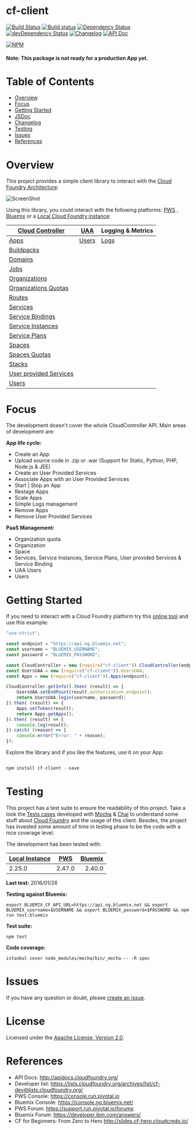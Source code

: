 # cf-client

[![Build Status](https://travis-ci.org/IBM-Bluemix/cf-nodejs-client.svg)](https://travis-ci.org/IBM-Bluemix/cf-nodejs-client)
[![Build status](https://ci.appveyor.com/api/projects/status/adxrubgykqys7pp9?svg=true)](https://ci.appveyor.com/project/jsloyer/cf-nodejs-client)
[![Dependency Status](https://david-dm.org/IBM-Bluemix/cf-nodejs-client.svg)](https://david-dm.org/IBM-Bluemix/cf-nodejs-client)
[![devDependency Status](https://david-dm.org/IBM-Bluemix/cf-nodejs-client/dev-status.svg)](https://david-dm.org/IBM-Bluemix/cf-nodejs-client#info=devDependencies)
[![Changelog](https://img.shields.io/badge/see-CHANGELOG-red.svg?style=flat-square)](https://github.com/IBM-Bluemix/cf-nodejs-client/blob/master/CHANGELOG.md)
[![API Doc](https://doclets.io/IBM-Bluemix/cf-nodejs-client/master.svg)](https://doclets.io/IBM-Bluemix/cf-nodejs-client/master)

[![NPM](https://nodei.co/npm/cf-client.png?stars=true)](https://nodei.co/npm/cf-client/)

#### Note: This package is not ready for a production App yet.

# Table of Contents

- [Overview](#overview)
- [Focus](#focus)
- [Getting Started](#getting-started)
- [JSDoc](https://doclets.io/IBM-Bluemix/cf-nodejs-client/master)
- [Changelog](https://github.com/IBM-Bluemix/cf-nodejs-client/blob/master/CHANGELOG.md)
- [Testing](#testing)
- [Issues](#issues)
- [References](#references)

# Overview

This project provides a simple client library to interact with the [Cloud Foundry Architecture](https://docs.pivotal.io/pivotalcf/concepts/architecture/):

![ScreenShot](https://raw.githubusercontent.com/IBM-Bluemix/cf-nodejs-client/master/docs/cf_architecture_block.png)

Using this library, you could interact with the following platforms: [PWS](https://console.run.pivotal.io)
, [Bluemix](https://console.ng.bluemix.net/) or a [Local Cloud Foundry instance](https://github.com/yudai/cf_nise_installer):

| **[Cloud Controller](http://apidocs.cloudfoundry.org/)**  	| **[UAA](https://github.com/cloudfoundry/uaa)**   	| **Logging & Metrics** 	|
|------------------------ |-----------------------	|------------------------	|
| [Apps](https://doclets.io/IBM-Bluemix/cf-nodejs-client/master#dl-Apps)                    | [Users](https://doclets.io/IBM-Bluemix/cf-nodejs-client/master#dl-UsersUAA)             	    | [Logs](https://doclets.io/IBM-Bluemix/cf-nodejs-client/master#dl-Logs)                   	|
| [Buildpacks](https://doclets.io/IBM-Bluemix/cf-nodejs-client/master#dl-BuildPacks)              |                    	    |                       	|
| [Domains](https://doclets.io/IBM-Bluemix/cf-nodejs-client/master#dl-Domains)                 |                    	    |                       	|
| [Jobs](https://doclets.io/IBM-Bluemix/cf-nodejs-client/master#dl-Jobs)                    |                    	    |                       	|
| [Organizations](https://doclets.io/IBM-Bluemix/cf-nodejs-client/master#dl-Organizations)           |                    	    |                       	|
| [Organizations Quotas](https://doclets.io/IBM-Bluemix/cf-nodejs-client/master#dl-OrganizationsQuota)     |                    	    |                       	|
| [Routes](https://doclets.io/IBM-Bluemix/cf-nodejs-client/master#dl-Routes)                  |                    	    |                       	|
| [Services](https://doclets.io/IBM-Bluemix/cf-nodejs-client/master#dl-Services) | | |
| [Service Bindings](https://doclets.io/IBM-Bluemix/cf-nodejs-client/master#dl-ServiceBindings)        |                    	    |                       	|
| [Service Instances](https://doclets.io/IBM-Bluemix/cf-nodejs-client/master#dl-ServiceInstances) | | |
| [Service Plans](https://doclets.io/IBM-Bluemix/cf-nodejs-client/master#dl-ServicePlans) | | |
| [Spaces](https://doclets.io/IBM-Bluemix/cf-nodejs-client/master#dl-Spaces)                  |                    	    |                       	|
| [Spaces Quotas](https://doclets.io/IBM-Bluemix/cf-nodejs-client/master#dl-SpacesQuota)            |                    	    |                       	|
| [Stacks](https://doclets.io/IBM-Bluemix/cf-nodejs-client/master#dl-Stacks)                  |                    	    |                       	|
| [User provided Services](https://doclets.io/IBM-Bluemix/cf-nodejs-client/master#dl-UserProvidedServices)  |                    	    |                       	|
| [Users](https://doclets.io/IBM-Bluemix/cf-nodejs-client/master#dl-Users)                   |                    	    |                       	|

# Focus

The development doesn't cover the whole CloudController API. Main areas of development are:

**App life cycle:**

* Create an App
* Upload source code in .zip or .war (Support for Static, Python, PHP, Node.js & JEE)
* Create an User Provided Services
* Associate Apps with an User Provided Services
* Start | Stop an App
* Restage Apps
* Scale Apps
* Simple Logs management
* Remove Apps
* Remove User Provided Services

**PaaS Management:**

* Organization quota
* Organization
* Space
* Services, Service Instances, Service Plans, User provided Services & Service Binding
* UAA Users
* Users

# Getting Started

If you need to interact with a Cloud Foundry platform try this [online tool](https://tonicdev.com/npm/cf-client) and use this example:

``` Javascript
"use-strict";

const endpoint = "https://api.ng.bluemix.net";
const username = "BLUEMIX_USERNAME";
const password = "BLUEMIX_PASSWORD";

const CloudController = new (require("cf-client")).CloudController(endpoint);
const UsersUAA = new (require("cf-client")).UsersUAA;
const Apps = new (require("cf-client")).Apps(endpoint);

CloudController.getInfo().then( (result) => {
    UsersUAA.setEndPoint(result.authorization_endpoint);
    return UsersUAA.login(username, password);
}).then( (result) => {
	Apps.setToken(result);
    return Apps.getApps();
}).then( (result) => {
    console.log(result);
}).catch( (reason) => {
    console.error("Error: " + reason);
});

```

Explore the library and if you like the features, use it on your App:

``` Javascript

npm install cf-client --save

```

# Testing

This project has a test suite to ensure the readability of this project. Take a look the [Tests cases](https://github.com/jabrena/cf-nodejs-client/tree/master/test/) developed with [Mocha](https://mochajs.org/) & [Chai](http://chaijs.com/api/bdd/) to understand some stuff about [Cloud Foundry](https://www.cloudfoundry.org/)  and the usage of this client. Besides, the project has invested some amount of time in testing phase to be the code with a nice coverage level.

The development has been tested with:

| [Local Instance](https://github.com/yudai/cf_nise_installer) | [PWS](https://console.run.pivotal.io)           | [Bluemix](https://console.ng.bluemix.net/) |
| -------------- |:-------------:| -------:|
| 2.25.0         | 2.47.0        | 2.40.0  |

**Last test:** 2016/01/26

**Testing against Bluemix:**

``` shell
export BLUEMIX_CF_API_URL=https://api.ng.bluemix.net && export BLUEMIX_username=$USERNAME && export BLUEMIX_password=$PASSWORD && npm run test:bluemix
```

**Test suite:**

``` shell
npm test

```

**Code coverage:**

``` shell
istanbul cover node_modules/mocha/bin/_mocha -- -R spec

```

# Issues

If you have any question or doubt, please [create an issue](https://github.com/IBM-Bluemix/cf-nodejs-client/issues).

# License

Licensed under the [Apache License, Version 2.0](http://www.apache.org/licenses/LICENSE-2.0).

# References

* API Docs: http://apidocs.cloudfoundry.org/
* Developer list: https://lists.cloudfoundry.org/archives/list/cf-dev@lists.cloudfoundry.org/
* PWS Console: https://console.run.pivotal.io
* Bluemix Console: https://console.ng.bluemix.net/
* PWS Forum: https://support.run.pivotal.io/forums
* Bluemix Forum: https://developer.ibm.com/answers/
* CF for Beginners: From Zero to Hero http://slides.cf-hero.cloudcredo.io/
